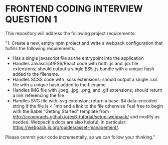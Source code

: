 # FRONTEND CODING INTERVIEW QUESTION 1

This repository will address the following project requirements:

"1. Create a new, empty npm project and write a webpack configuration that fulfills the following requirements:
- Has a single javascript file as the entrypoint into the application
- Handles Javascript/ES6/React code with both .js and .jsx file extensions; should output a single ES5 .js bundle with a unique hash added to the filename.
- Handles SCSS code with .scss extensions; should output a single .css file with a unique hash added to the filename.
- Handles IMG file with .jpeg, .jpg, .png, and .gif extensions; should return a link referencing the file
- Handles SVG file with .svg extension; return a base-64 data-encoded string if the file is < 1mb and a link to the file otherwise
Feel free to begin with the Babel "Getting Started" template from http://ccoenraets.github.io/es6-tutorial/setup-webpack/ and modify as needed.
Webpack's docs are also helpful, in particular: https://webpack.js.org/guides/asset-management/.

Please commit your code incrementally, so we can follow your thinking."